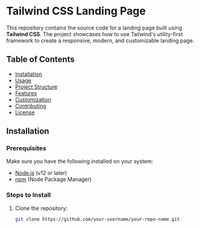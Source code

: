 # Tailwind CSS Landing Page

This repository contains the source code for a landing page built using **Tailwind CSS**. The project showcases how to use Tailwind's utility-first framework to create a responsive, modern, and customizable landing page.

## Table of Contents

- [Installation](#installation)
- [Usage](#usage)
- [Project Structure](#project-structure)
- [Features](#features)
- [Customization](#customization)
- [Contributing](#contributing)
- [License](#license)

## Installation

### Prerequisites

Make sure you have the following installed on your system:

- [Node.js](https://nodejs.org/en/) (v12 or later)
- [npm](https://www.npmjs.com/) (Node Package Manager)

### Steps to Install

1. Clone the repository:
   ```bash
   git clone https://github.com/your-username/your-repo-name.git
